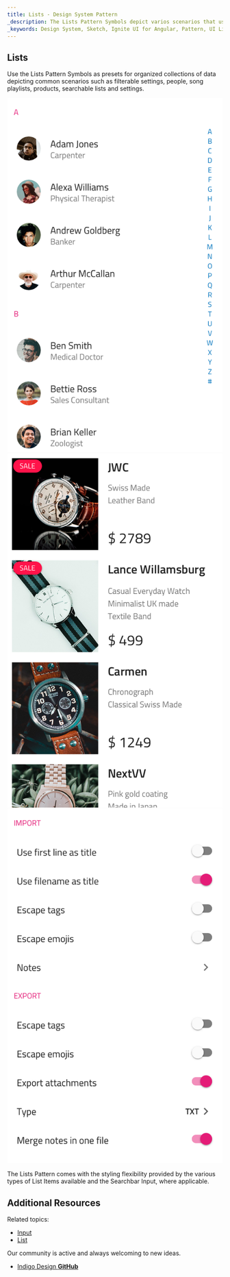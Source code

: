 ```yaml
---
title: Lists - Design System Pattern
_description: The Lists Pattern Symbols depict varios scenarios that use lists to organize some common collections of information.
_keywords: Design System, Sketch, Ignite UI for Angular, Pattern, UI Library, Widgets
---
```


## Lists

Use the Lists Pattern Symbols as presets for organized collections of data depicting common scenarios such as filterable settings, people, song playlists, products, searchable lists and settings.

![](../images/lists_people.png)
![](../images/lists_products.png)
![](../images/lists_settings.png)

The Lists Pattern comes with the styling flexibility provided by the various types of List Items available and the Searchbar Input, where applicable.

## Additional Resources

Related topics:

- [Input](input.md)
- [List](list.md)
  <div class="divider--half"></div>

Our community is active and always welcoming to new ideas.

- [Indigo Design **GitHub**](https://github.com/IgniteUI/design-system-docfx)
